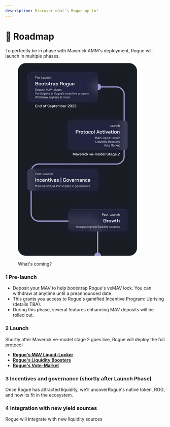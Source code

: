 ```yaml
---
description: Discover what's Rogue up to!
---
```


# 🚥 Roadmap

To perfectly be in phase with Maverick AMM's deployment, Rogue will launch in multiple phases.

<figure><img src="../../.gitbook/assets/Roadmap.png" alt="" width="375"><figcaption><p>What's coming?</p></figcaption></figure>

### 1 **Pre-launch**

* Deposit your MAV to help bootstrap Rogue's veMAV lock. You can withdraw at anytime until a preannounced date.
* This grants you access to Rogue's gamified Incentive Program: Uprising (details TBA).
* During this phase, several features enhancing MAV deposits will be rolled out.

### 2 **Launch**&#x20;

Shortly after Maverick ve-model stage 2 goes live, Rogue will deploy the full protocol

* [**Rogue's MAV Liquid-Locker**](../../guides/rogue-for-mav-lockers.md)
* [**Rogue's Liquidity Boosters**](../../guides/rogue-for-maverick-amm-lps.md)
* [**Rogue's Vote-Market**](../../guides/vote-market.md)

### 3 **Incentives and governance (shortly after Launch Phase)**

Once Rogue has attracted liquidity, we'll uncoverRogue's native token, ROG, and how its fit in the ecosystem.

### 4 Integration with new yield sources

Rogue will integrate with new liquidity sources
